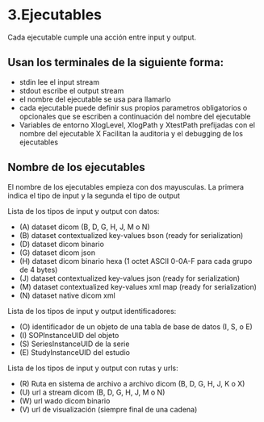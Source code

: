 # 3.Ejecutables

Cada ejecutable cumple una acción entre input y output.

## Usan los terminales de la siguiente forma:

- stdin lee el input stream
- stdout escribe el output stream
- el nombre del ejecutable se usa para llamarlo
- cada ejecutable puede definir sus propios parametros obligatorios o opcionales que se escriben a continuación del nombre del ejecutable
- Variables de entorno XlogLevel, XlogPath y XtestPath prefijadas con el nombre del ejecutable X Facilitan la auditoria y el debugging de los ejecutables

## Nombre de los ejecutables
El nombre de los ejecutables empieza con dos mayusculas. La primera indica el tipo de input y la segunda el tipo de output

Lista de los tipos de input y output con datos:
-    (A) dataset dicom (B, D, G, H, J, M o N)
-    (B) dataset contextualized key-values bson (ready for serialization)
-    (D) dataset dicom binario
-    (G) dataset dicom json
-    (H) dataset dicom binario hexa (1 octet ASCII 0-0A-F para cada grupo de 4 bytes)
-    (J) dataset contextualized key-values json (ready for serialization)
-    (M) dataset contextualized key-values xml map (ready for serialization)
-    (N) dataset native dicom xml

Lista de los tipos de input y output identificadores:
-    (O) identificador de un objeto de una tabla de base de datos (I, S, o E)
-    (I) SOPInstanceUID del objeto
-    (S) SeriesInstanceUID de la serie
-    (E) StudyInstanceUID del estudio

Lista de los tipos de input y output con rutas y urls:
-    (R) Ruta en sistema de archivo a archivo dicom (B, D, G, H, J, K o X)
-    (U) url a stream dicom (B, D, G, H, J, M o N)
-    (W) url wado dicom binario
-    (V) url de visualización (siempre final de una cadena)
